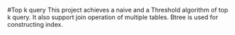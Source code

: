 #Top k query
This project achieves a naive and a Threshold algorithm of top k query. It also support join operation of multiple tables. Btree is used for constructing index.
